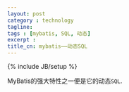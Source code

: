 ```yaml
---
layout: post
category : technology
tagline: 
tags : [mybatis, SQL, 动态]
excerpt : 
title_cn: mybatis——动态SQL
---
```

{% include JB/setup %}

MyBatis的强大特性之一便是它的动态<code>SQL</code>.
